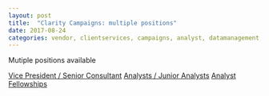 ```yaml
---
layout: post
title:  "Clarity Campaigns: multiple positions"
date: 2017-08-24
categories: vendor, clientservices, campaigns, analyst, datamanagement,executive, intern
---
```


Mutiple positions available

 [Vice President / Senior Consultant](http://www.claritycampaigns.com/careers/vp-senior-consultant)
 [Analysts / Junior Analysts](http://www.claritycampaigns.com/careers/analyst)
 [Analyst Fellowships](http://www.claritycampaigns.com/careers/fellowships)
